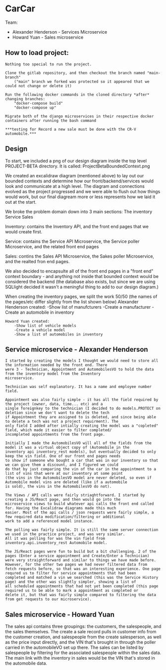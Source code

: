 # CarCar

Team:

* Alexander Henderson - Services Microservice
* Howard Yuan - Sales microservice

## How to load project:

    Nothing too special to run the project.

    Clone the gitlab repository, and then checkout the branch named "main-branch"
        ("main" branch we forked was protected so it appeared that we could not change or delete it)

    Run the following docker commands in the cloned directory *after* changing branches:
        "docker-compose build"
        "docker-compose up"

    Migrate both of the django microservices in their respective docker containers after running the bash command

    ***testing for Record a new sale must be done with the CR-V automobile.***

    

## Design

To start, we included a png of our design diagram inside the top level PROJECT-BETA directory. It is called:
ProjectBetaBoundedContext.png

We created an excalidraw diagram (mentioned above) to lay out our bounded contexts and determine how our front/backend/services
would look and communicate at a high level. The diagram and connections evolved as the project progressed and
we were able to flush out how things would work, but our final diagream more or less represents how we laid it 
out at the start.

We broke the problem domain down into 3 main sections:
    The inventory
    Service
    Sales

Inventory: contains the Inventory API, and the front end pages that we would create first. 

Service: contains the Service API Microservice, the Service poller Microservice, and the related front end pages

Sales: contins the Sales API Microservice, the Sakes poller Microservice, and the realted fron end pages.

We also decided to encapsulte all of the front end pages in a "front end" context boundary - and anything not inside that
bounded context would be considered the backend (the database also exists, but since we are using SQLlight decided it wasn't
a meningful thing to add to our design diagram.)

When creating the inventory pages, we split the work 50/50 (the names of the pages/etc differ slightly from
the list shown below)
    Alexander Henderson created:
        -Show list of manufcturers
        -Create a manufacturer
        -Create an automobile in inventory

    Howard Yuan created:
        -Show list of vehicle models
        -Create a vehicle model
        -Show a list of automobiles in inventory

## Service microservice - Alexander Henderson

    I started by creating the models I thought we would need to store all the information needed by the front end. There
    were 3 - Technician, Appointment and AutomobilesVO to hold the data from the inventory model from the Inventory 
    microservice. 

    Technician was self explanatory. It has a name and employee number field. 

    Appointment was also fairly simple - it has all the field required by the project (owner, data, time... etc) and a
    single foreignkey to the technician (I decided to do models.PROTECT on deletion since we don't want to delete the tech 
    if Appointment they are assigned to is deleted, and since being able to delete a tech was not a project requirment). The
    only field I added after intially creating the model was a "copleted" field, which made it easier to filter completed/
    incompleted appointments from the front page. 

    Initially I made the AutomobilesVO will all of the fields from the model it was a virtual object copy of (Automobile in the
    inventory api inventory_rest models), but eventually decided to only keep the vin field. One of our front end pages needs 
    to show if someone who bought a car that was in our inventory so that we can give them a discount, and I figured we could 
    do that by just comparing the vin of the car in the appointment to a list of vins that were at our inventory at some point 
    (the vins in the AutomobilesVO model are never deleted, so even if Automobile model vins are deleted (like if a automobile 
    is sold), the vins in the AutomobilesVO do not).

    The Views / API calls were fairly striaghtforward. I started by creating a JS/React page, and then would go into the 
    microservice views to build whatever api calls the front end called for. Having the Excalidraw diagrams made this much
    easier. Most of the api calls / json requests were fairly simple, a few required data modification/filtering or additional
    work to add a referenced model instance.

    The polling was fairly simple. It is still the same server connection we used in the practice project, and was very similar.
    All it was polling for was the vin field from inventory.api.inventory_rest Automobile model. 

    The JS/React pages were fun to build but a bit challenging. 2 of the pages (Enter a service appointment and Create/Enter a Technician)
    were very straightforward and similar to things we have made before. However, for the other two pages we had never filtered data from 
    fetch requests before, so that was an interesting experience. One page requred us to filter for service appointments that had been
    completed and matched a vin we searched (this was the Service History page) and the other was slightly simpler, showing a list of
    all scheduled appointments that had not yet been completed (this page required us to be able to mark a appointment as completed or
    delete it, but that was fairly simple compared to filtering the data from get requests to our microservice).

## Sales microservice - Howard Yuan

The sales api contains three groupings: the customers, the salespeople, and the sales themselves. The create a sale record pulls in customer info from the customer creation, and salespeople from the create salesperson, as well as the price input directly, and the VIN that's brought in through the poller carried in the automobileVO set up there. The sales can be listed by salespeople by filtering for the associated salespeople within the sales data. The main link with the inventory in sales would be the VIN that's stored in the automobile data.